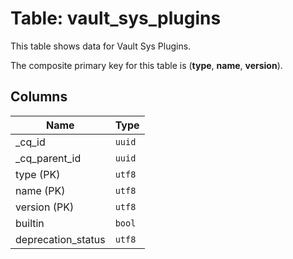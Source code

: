 # Table: vault_sys_plugins

This table shows data for Vault Sys Plugins.

The composite primary key for this table is (**type**, **name**, **version**).

## Columns

| Name          | Type          |
| ------------- | ------------- |
|_cq_id|`uuid`|
|_cq_parent_id|`uuid`|
|type (PK)|`utf8`|
|name (PK)|`utf8`|
|version (PK)|`utf8`|
|builtin|`bool`|
|deprecation_status|`utf8`|